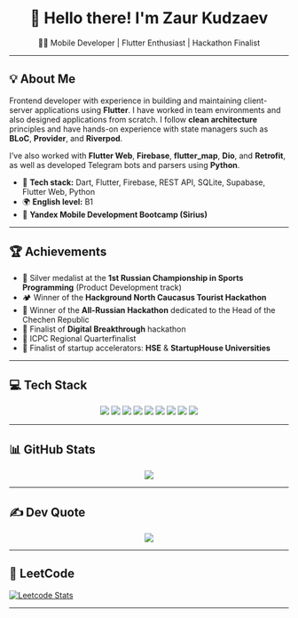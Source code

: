 <h1 align="center">👋 Hello there! I'm Zaur Kudzaev</h1>

<p align="center">
  👨‍💻 Mobile Developer | Flutter Enthusiast | Hackathon Finalist  
</p>

---

## 💡 About Me

Frontend developer with experience in building and maintaining client-server applications using **Flutter**. I have worked in team environments and also designed applications from scratch. I follow **clean architecture** principles and have hands-on experience with state managers such as **BLoC**, **Provider**, and **Riverpod**.

I’ve also worked with **Flutter Web**, **Firebase**, **flutter_map**, **Dio**, and **Retrofit**, as well as developed Telegram bots and parsers using **Python**.

- 🔧 **Tech stack:** Dart, Flutter, Firebase, REST API, SQLite, Supabase, Flutter Web, Python  
- 🌍 **English level:** B1  
- 📱 **Yandex Mobile Development Bootcamp (Sirius)**

---

## 🏆 Achievements

- 🥈 Silver medalist at the **1st Russian Championship in Sports Programming** (Product Development track)
- 🏕 Winner of the **Hackground North Caucasus Tourist Hackathon**
- 🥉 Winner of the **All-Russian Hackathon** dedicated to the Head of the Chechen Republic
- 🏁 Finalist of **Digital Breakthrough** hackathon
- 🧠 ICPC Regional Quarterfinalist
- 🚀 Finalist of startup accelerators: **HSE** & **StartupHouse Universities**

---

## 💻 Tech Stack

<p align="center">
  <img src="https://img.shields.io/badge/Flutter-%2302569B.svg?style=for-the-badge&logo=Flutter&logoColor=white" />
  <img src="https://img.shields.io/badge/Dart-%230175C2.svg?style=for-the-badge&logo=dart&logoColor=white" />
  <img src="https://img.shields.io/badge/Python-3670A0?style=for-the-badge&logo=python&logoColor=ffdd54" />
  <img src="https://img.shields.io/badge/Firebase-%23039BE5.svg?style=for-the-badge&logo=firebase" />
  <img src="https://img.shields.io/badge/FastAPI-005571?style=for-the-badge&logo=fastapi" />
  <img src="https://img.shields.io/badge/Docker-%230db7ed.svg?style=for-the-badge&logo=docker&logoColor=white" />
  <img src="https://img.shields.io/badge/Jira-%230A0FFF.svg?style=for-the-badge&logo=jira&logoColor=white" />
  <img src="https://img.shields.io/badge/Postman-FF6C37?style=for-the-badge&logo=postman&logoColor=white" />
  <img src="https://img.shields.io/badge/Trello-%23026AA7.svg?style=for-the-badge&logo=Trello&logoColor=white" />
</p>

---

## 📊 GitHub Stats

<p align="center">
  <img src="https://github-readme-streak-stats.herokuapp.com/?user=melanch0lic&theme=tokyonight&hide_border=false" />
</p>

---

## ✍️ Dev Quote

<p align="center">
  <img src="https://quotes-github-readme.vercel.app/api?type=horizontal&theme=radical" />
</p>

---

## 🧠 LeetCode

[![Leetcode Stats](https://leetcard.jacoblin.cool/Yakudzae?theme=light,unicorn&ext=activity)](https://leetcode.com/Yakudzae)

---
